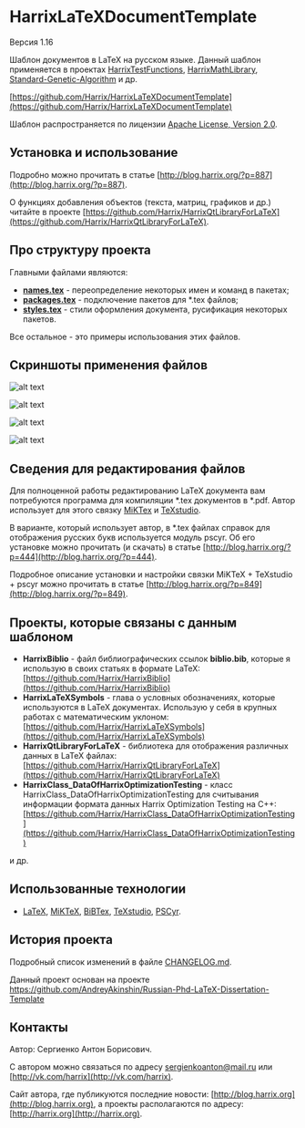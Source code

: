 HarrixLaTeXDocumentTemplate
===========================

Версия 1.16

Шаблон документов в LaTeX на русском языке. Данный шаблон применяется в проектах [HarrixTestFunctions](https://github.com/Harrix/HarrixTestFunctions), [HarrixMathLibrary](https://github.com/Harrix/HarrixMathLibrary), [Standard-Genetic-Algorithm](https://github.com/Harrix/Standard-Genetic-Algorithm)  и др.

[https://github.com/Harrix/HarrixLaTeXDocumentTemplate](https://github.com/Harrix/HarrixLaTeXDocumentTemplate)

Шаблон распространяется по лицензии [Apache License, Version 2.0](https://github.com/Harrix/HarrixLaTeXDocumentTemplate/blob/master/LICENSE.txt).

Установка и использование
-------------------------

Подробно можно прочитать в статье [http://blog.harrix.org/?p=887](http://blog.harrix.org/?p=887).

О функциях добавления объектов (текста, матриц, графиков и др.) читайте в проекте [https://github.com/Harrix/HarrixQtLibraryForLaTeX](https://github.com/Harrix/HarrixQtLibraryForLaTeX).

Про структуру проекта
---------------------

Главными файлами являются:

 - [**names.tex**](https://github.com/Harrix/HarrixLaTeXDocumentTemplate/blob/master/names.tex) - переопределение некоторых имен и команд в пакетах;
 - [**packages.tex**](https://github.com/Harrix/HarrixLaTeXDocumentTemplate/blob/master/packages.tex) - подключение пакетов для \*.tex файлов;
 - [**styles.tex**](https://github.com/Harrix/HarrixLaTeXDocumentTemplate/blob/master/styles.tex) - стили оформления документа, русификация некоторых пакетов.

Все остальное - это примеры использования этих файлов.

Скриншоты применения файлов
--------------------------

![alt text](https://raw.github.com/Harrix/HarrixLaTeXDocumentTemplate/master/images/example.png "Пример применения файлов")

![alt text](https://raw.github.com/Harrix/HarrixLaTeXDocumentTemplate/master/images/example02.png "Пример применения файлов")

![alt text](https://raw.github.com/Harrix/HarrixLaTeXDocumentTemplate/master/images/example3.png "Пример применения файлов")

![alt text](https://raw.github.com/Harrix/HarrixLaTeXDocumentTemplate/master/images/example4.png "Пример применения файлов")


Сведения для редактирования файлов
----------------------------------

Для полноценной работы редактированию LaTeX документа вам потребуются программа для компиляции \*.tex документов в \*.pdf. Автор использует для этого связку [MiKTex](http://www.miktex.org/) и [TeXstudio](http://texstudio.sourceforge.net/). 

В варианте, который использует автор, в \*.tex файлах справок для отображения русских букв используется модуль pscyr. Об его установке можно прочитать (и скачать) в статье [http://blog.harrix.org/?p=444](http://blog.harrix.org/?p=444).

Подробное описание установки и настройки связки MiKTeX + TeXstudio + pscyr можно прочитать в статье [http://blog.harrix.org/?p=849](http://blog.harrix.org/?p=849).

Проекты, которые связаны с данным шаблоном
------------------------------------------

 * **HarrixBiblio** - файл библиографических ссылок **biblio.bib**, которые я использую в своих статьях в формате LaTeX: [https://github.com/Harrix/HarrixBiblio](https://github.com/Harrix/HarrixBiblio)
 * **HarrixLaTeXSymbols** - глава о условных обозначениях, которые используются в LaTeX документах. Использую у себя в крупных работах с математическим уклоном:[https://github.com/Harrix/HarrixLaTeXSymbols](https://github.com/Harrix/HarrixLaTeXSymbols)
 * **HarrixQtLibraryForLaTeX** - библиотека для отображения различных данных в LaTeX файлах: [https://github.com/Harrix/HarrixQtLibraryForLaTeX](https://github.com/Harrix/HarrixQtLibraryForLaTeX)
 * **HarrixClass_DataOfHarrixOptimizationTesting** - класс HarrixClass_DataOfHarrixOptimizationTesting для считывания информации формата данных Harrix Optimization Testing на C++: [https://github.com/Harrix/HarrixClass_DataOfHarrixOptimizationTesting](https://github.com/Harrix/HarrixClass_DataOfHarrixOptimizationTesting)
 
 и др.
 
Использованные технологии
-------------------------

- [LaTeX](http://ru.wikipedia.org/wiki/LaTeX), [MiKTeX](http://miktex.org/), [BiBTex](http://ru.wikipedia.org/wiki/BibTeX), [TeXstudio](http://texstudio.sourceforge.net/), [PSCyr]([http://blog.harrix.org/?p=444](http://blog.harrix.org/?p=444)).

История проекта
---------------

Подробный список изменений в файле [CHANGELOG.md](https://github.com/Harrix/HarrixLaTeXDocumentTemplate/blob/master/CHANGELOG.md).

Данный проект основан на проекте https://github.com/AndreyAkinshin/Russian-Phd-LaTeX-Dissertation-Template

Контакты
--------

Автор: Сергиенко Антон Борисович.

С автором можно связаться по адресу [sergienkoanton@mail.ru](mailto:sergienkoanton@mail.ru) или  [http://vk.com/harrix](http://vk.com/harrix).

Сайт автора, где публикуются последние новости: [http://blog.harrix.org](http://blog.harrix.org), а проекты располагаются по адресу: [http://harrix.org](http://harrix.org).